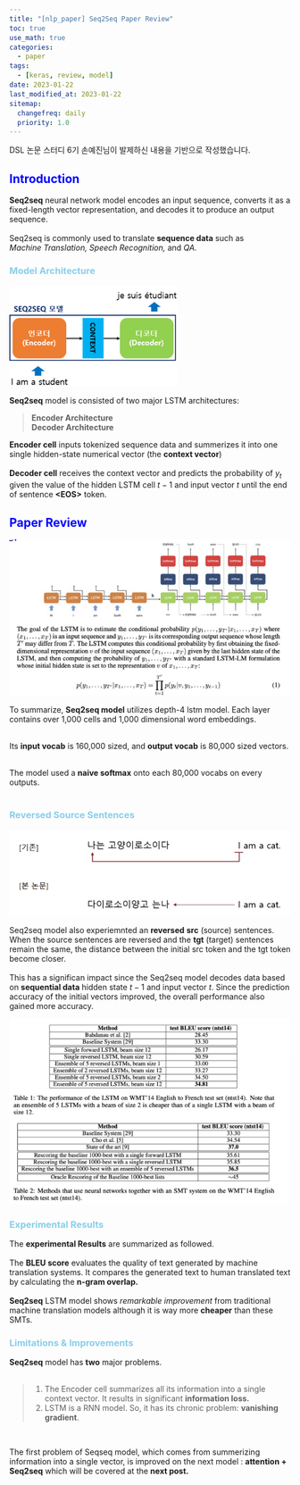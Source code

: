 ```yaml
---
title: "[nlp_paper] Seq2Seq Paper Review"
toc: true
use_math: true
categories:
  - paper
tags:
  - [keras, review, model]
date: 2023-01-22
last_modified_at: 2023-01-22
sitemap:
  changefreq: daily
  priority: 1.0
---
```


DSL 논문 스터디 6기 손예진님이 발제하신 내용을 기반으로 작성했습니다.

## <span style = "color : blue"> Introduction </span>

**Seq2seq** neural network model encodes an input sequence, converts it as a fixed-length vector representation, and decodes it to produce an output sequence. <br> <br>
Seq2seq is commonly used to translate **sequence data** such as <br>
*Machine Translation, Speech Recognition,* and *QA.*

### <span style = "color : skyblue"> Model Architecture </span>

<img src = '/assets/images/paper/2.png' width = '300'> <br>

**Seq2seq** model is consisted of two major LSTM architectures: <br>

> **Encoder Architecture** <br>
> **Decoder Architecture**

**Encoder cell** inputs tokenized sequence data and summerizes it into one single hidden-state numerical vector (the **context vector**) <br>
<br>
**Decoder cell** receives the context vector and predicts the probability of $y_t$ given the value of the hidden LSTM cell $t-1$ and input vector $t$ until the end of sentence **\<EOS>** token.

## <span style = "color : blue"> Paper Review </span>

<img src = '/assets/images/paper/1.png' width = '600'> <br>

To summarize, **Seq2seq model** utilizes depth-4 lstm model. Each layer contains over 1,000 cells and 1,000 dimensional word embeddings. <br> <br>

Its **input vocab** is 160,000 sized, and **output vocab** is 80,000 sized vectors. <br> <br>

The model used a **naive softmax** onto each 80,000 vocabs on every outputs. <br ><br>

### <span style = "color : skyblue"> Reversed Source Sentences </span>

<img src = '/assets/images/paper/3.png' width = '600'> <br>

Seq2seq model also experiemnted an **reversed** **src** (source) sentences. When the source sentences are reversed and the **tgt** (target) sentences remain the same, the distance between the initial src token and the tgt token become closer.
<br> <br>
This has a significan impact since the Seq2seq model decodes data based on **sequential data** hidden state $t-1$ and input vector $t$. Since the prediction accuracy of the initial vectors improved, the overall performance also gained more accuracy.

<img src = '/assets/images/paper/4.png' width = '600'> <br>

### <span style = "color : skyblue"> Experimental Results </span>

The **experimental Results** are summarized as followed.
<br> <br>
The **BLEU score** evaluates the quality of text generated by machine translation systems. It compares the generated text to human translated text by calculating the **n-gram overlap.**
<br><br>
**Seq2seq** LSTM model shows *remarkable improvement* from traditional machine translation models although it is way more **cheaper** than these SMTs.

### <span style = "color : skyblue"> Limitations & Improvements </span>

**Seq2seq** model has **two** major problems.
<br><br>
> 1. The Encoder cell summarizes all its information into a single context vector. It results in significant **information loss.** <br>
> 2. LSTM is a RNN model. So, it has its chronic problem: **vanishing gradient**.

<br>

The first problem of Seqseq model, which comes from summerizing information into a single vector, is improved on the next model : **attention + Seq2seq** which will be covered at the **next post.**

